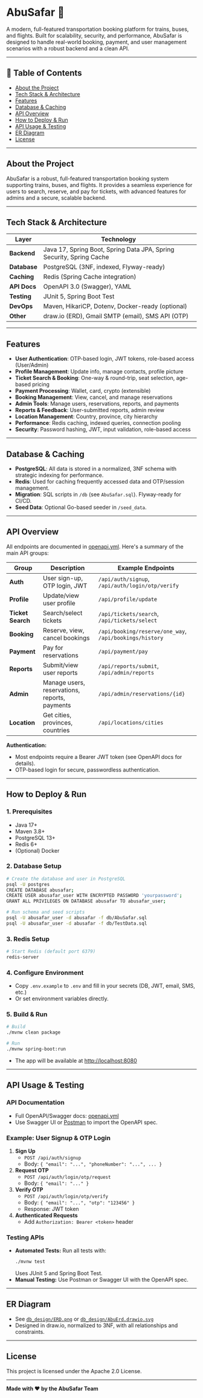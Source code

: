 # AbuSafar 🚀

A modern, full-featured transportation booking platform for trains, buses, and flights. Built for scalability, security, and performance, AbuSafar is designed to handle real-world booking, payment, and user management scenarios with a robust backend and a clean API.

---

## 📝 Table of Contents
- [About the Project](#about-the-project)
- [Tech Stack & Architecture](#tech-stack--architecture)
- [Features](#features)
- [Database & Caching](#database--caching)
- [API Overview](#api-overview)
- [How to Deploy & Run](#how-to-deploy--run)
- [API Usage & Testing](#api-usage--testing)
- [ER Diagram](#er-diagram)
- [License](#license)

---

## About the Project

AbuSafar is a robust, full-featured transportation booking system supporting trains, buses, and flights. It provides a seamless experience for users to search, reserve, and pay for tickets, with advanced features for admins and a secure, scalable backend.

---

## Tech Stack & Architecture

| Layer         | Technology                                                                 |
|---------------|----------------------------------------------------------------------------|
| **Backend**   | Java 17, Spring Boot, Spring Data JPA, Spring Security, Spring Cache       |
| **Database**  | PostgreSQL (3NF, indexed, Flyway-ready)                                    |
| **Caching**   | Redis (Spring Cache integration)                                           |
| **API Docs**  | OpenAPI 3.0 (Swagger), YAML                                               |
| **Testing**   | JUnit 5, Spring Boot Test                                                  |
| **DevOps**    | Maven, HikariCP, Dotenv, Docker-ready (optional)                          |
| **Other**     | draw.io (ERD), Gmail SMTP (email), SMS API (OTP)                          |

---

## Features

- **User Authentication**: OTP-based login, JWT tokens, role-based access (User/Admin)
- **Profile Management**: Update info, manage contacts, profile picture
- **Ticket Search & Booking**: One-way & round-trip, seat selection, age-based pricing
- **Payment Processing**: Wallet, card, crypto (extensible)
- **Booking Management**: View, cancel, and manage reservations
- **Admin Tools**: Manage users, reservations, reports, and payments
- **Reports & Feedback**: User-submitted reports, admin review
- **Location Management**: Country, province, city hierarchy
- **Performance**: Redis caching, indexed queries, connection pooling
- **Security**: Password hashing, JWT, input validation, role-based access

---

## Database & Caching

- **PostgreSQL**: All data is stored in a normalized, 3NF schema with strategic indexing for performance.
- **Redis**: Used for caching frequently accessed data and OTP/session management.
- **Migration**: SQL scripts in `/db` (see `AbuSafar.sql`). Flyway-ready for CI/CD.
- **Seed Data**: Optional Go-based seeder in `/seed_data`.

---

## API Overview

All endpoints are documented in [openapi.yml](openapi.yml).
Here's a summary of the main API groups:

| Group                | Description                                      | Example Endpoints                |
|----------------------|--------------------------------------------------|----------------------------------|
| **Auth**             | User sign-up, OTP login, JWT                     | `/api/auth/signup`, `/api/auth/login/otp/verify` |
| **Profile**          | Update/view user profile                         | `/api/profile/update`            |
| **Ticket Search**    | Search/select tickets                            | `/api/tickets/search`, `/api/tickets/select` |
| **Booking**          | Reserve, view, cancel bookings                   | `/api/booking/reserve/one_way`, `/api/bookings/history` |
| **Payment**          | Pay for reservations                             | `/api/payment/pay`               |
| **Reports**          | Submit/view user reports                         | `/api/reports/submit`, `/api/admin/reports` |
| **Admin**            | Manage users, reservations, reports, payments    | `/api/admin/reservations/{id}`   |
| **Location**         | Get cities, provinces, countries                 | `/api/locations/cities`          |

**Authentication:**
- Most endpoints require a Bearer JWT token (see OpenAPI docs for details).
- OTP-based login for secure, passwordless authentication.

---

## How to Deploy & Run

### 1. Prerequisites
- Java 17+
- Maven 3.8+
- PostgreSQL 13+
- Redis 6+
- (Optional) Docker

### 2. Database Setup
```bash
# Create the database and user in PostgreSQL
psql -U postgres
CREATE DATABASE abusafar;
CREATE USER abusafar_user WITH ENCRYPTED PASSWORD 'yourpassword';
GRANT ALL PRIVILEGES ON DATABASE abusafar TO abusafar_user;

# Run schema and seed scripts
psql -U abusafar_user -d abusafar -f db/AbuSafar.sql
psql -U abusafar_user -d abusafar -f db/TestData.sql
```

### 3. Redis Setup
```bash
# Start Redis (default port 6379)
redis-server
```

### 4. Configure Environment
- Copy `.env.example` to `.env` and fill in your secrets (DB, JWT, email, SMS, etc.)
- Or set environment variables directly.

### 5. Build & Run
```bash
# Build
./mvnw clean package

# Run
./mvnw spring-boot:run
```
- The app will be available at [http://localhost:8080](http://localhost:8080)

---

## API Usage & Testing

### API Documentation
- Full OpenAPI/Swagger docs: [openapi.yml](openapi.yml)
- Use Swagger UI or [Postman](https://www.postman.com/) to import the OpenAPI spec.

### Example: User Signup & OTP Login
1. **Sign Up**
   - `POST /api/auth/signup`
   - Body: `{ "email": "...", "phoneNumber": "...", ... }`
2. **Request OTP**
   - `POST /api/auth/login/otp/request`
   - Body: `{ "email": "..." }`
3. **Verify OTP**
   - `POST /api/auth/login/otp/verify`
   - Body: `{ "email": "...", "otp": "123456" }`
   - Response: JWT token
4. **Authenticated Requests**
   - Add `Authorization: Bearer <token>` header

### Testing APIs
- **Automated Tests:**
  Run all tests with:
  ```bash
  ./mvnw test
  ```
  Uses JUnit 5 and Spring Boot Test.
- **Manual Testing:**
  Use Postman or Swagger UI with the OpenAPI spec.

---

## ER Diagram
- See [`db_design/ERD.png`](db_design/ERD.png) or [`db_design/AbuErd.drawio.svg`](db_design/AbuErd.drawio.svg)
- Designed in draw.io, normalized to 3NF, with all relationships and constraints.

---

## License
This project is licensed under the Apache 2.0 License.

---

**Made with ❤️ by the AbuSafar Team**
